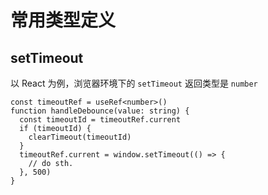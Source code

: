 # 常用类型定义

## setTimeout

以 React 为例，浏览器环境下的 `setTimeout` 返回类型是 `number`

```tsx
const timeoutRef = useRef<number>()
function handleDebounce(value: string) {
  const timeoutId = timeoutRef.current
  if (timeoutId) {
    clearTimeout(timeoutId)
  }
  timeoutRef.current = window.setTimeout(() => {
    // do sth.
  }, 500)
}
```
